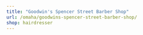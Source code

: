 ```yaml
---
title: "Goodwin's Spencer Street Barber Shop"
url: /omaha/goodwins-spencer-street-barber-shop/
shop: hairdresser
---
```

